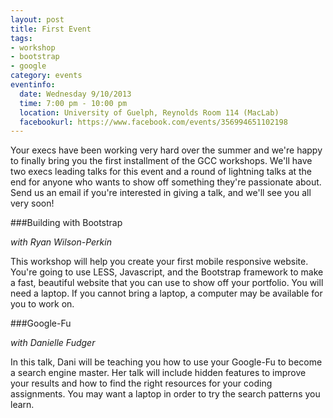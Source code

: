 ```yaml
---
layout: post
title: First Event
tags: 
- workshop 
- bootstrap 
- google
category: events
eventinfo:
  date: Wednesday 9/10/2013
  time: 7:00 pm - 10:00 pm
  location: University of Guelph, Reynolds Room 114 (MacLab)
  facebookurl: https://www.facebook.com/events/356994651102198
---
```


Your execs have been working very hard over the summer and we're happy to finally bring you the first installment of the GCC workshops. We'll have two execs leading talks for this event and a round of lightning talks at the end for anyone who wants to show off something they're passionate about. Send us an email if you're interested in giving a talk, and we'll see you all very soon!

###Building with Bootstrap

*with Ryan Wilson-Perkin*

This workshop will help you create your first mobile responsive website. You're going to use LESS, Javascript, and the Bootstrap framework to make a fast, beautiful website that you can use to show off your portfolio. You will need a laptop. If you cannot bring a laptop, a computer may be available for you to work on.

###Google-Fu

*with Danielle Fudger*

In this talk, Dani will be teaching you how to use your Google-Fu to become a search engine master. Her talk will include hidden features to improve your results and how to find the right resources for your coding assignments. You may want a laptop in order to try the search patterns you learn.
